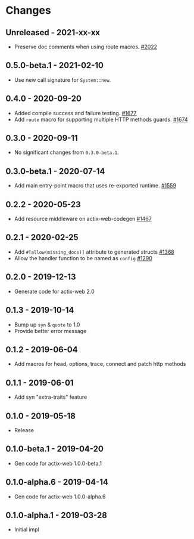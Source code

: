 # Changes

## Unreleased - 2021-xx-xx
* Preserve doc comments when using route macros. [#2022]

[#2022]: https://github.com/actix/actix-web/pull/2022


## 0.5.0-beta.1 - 2021-02-10
* Use new call signature for `System::new`.


## 0.4.0 - 2020-09-20
* Added compile success and failure testing. [#1677]
* Add `route` macro for supporting multiple HTTP methods guards. [#1674]

[#1677]: https://github.com/actix/actix-web/pull/1677
[#1674]: https://github.com/actix/actix-web/pull/1674


## 0.3.0 - 2020-09-11
* No significant changes from `0.3.0-beta.1`.


## 0.3.0-beta.1 - 2020-07-14
* Add main entry-point macro that uses re-exported runtime. [#1559]

[#1559]: https://github.com/actix/actix-web/pull/1559


## 0.2.2 - 2020-05-23
* Add resource middleware on actix-web-codegen [#1467]

[#1467]: https://github.com/actix/actix-web/pull/1467


## 0.2.1 - 2020-02-25
* Add `#[allow(missing_docs)]` attribute to generated structs [#1368]
* Allow the handler function to be named as `config` [#1290]

[#1368]: https://github.com/actix/actix-web/issues/1368
[#1290]: https://github.com/actix/actix-web/issues/1290


## 0.2.0 - 2019-12-13
* Generate code for actix-web 2.0


## 0.1.3 - 2019-10-14
* Bump up `syn` & `quote` to 1.0
* Provide better error message


## 0.1.2 - 2019-06-04
* Add macros for head, options, trace, connect and patch http methods


## 0.1.1 - 2019-06-01
* Add syn "extra-traits" feature


## 0.1.0 - 2019-05-18
* Release


## 0.1.0-beta.1 - 2019-04-20
* Gen code for actix-web 1.0.0-beta.1


## 0.1.0-alpha.6 - 2019-04-14
* Gen code for actix-web 1.0.0-alpha.6


## 0.1.0-alpha.1 - 2019-03-28
* Initial impl
